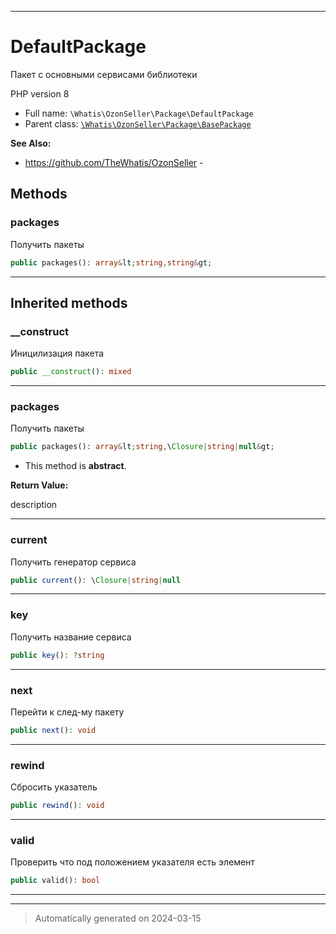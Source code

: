 ***

# DefaultPackage

Пакет с основными сервисами библиотеки

PHP version 8

* Full name: `\Whatis\OzonSeller\Package\DefaultPackage`
* Parent class: [`\Whatis\OzonSeller\Package\BasePackage`](./BasePackage.md)

**See Also:**

* https://github.com/TheWhatis/OzonSeller - 




## Methods


### packages

Получить пакеты

```php
public packages(): array&lt;string,string&gt;
```












***


## Inherited methods


### __construct

Иницилизация пакета

```php
public __construct(): mixed
```












***

### packages

Получить пакеты

```php
public packages(): array&lt;string,\Closure|string|null&gt;
```




* This method is **abstract**.




**Return Value:**

description




***

### current

Получить генератор сервиса

```php
public current(): \Closure|string|null
```












***

### key

Получить название сервиса

```php
public key(): ?string
```












***

### next

Перейти к след-му пакету

```php
public next(): void
```












***

### rewind

Сбросить указатель

```php
public rewind(): void
```












***

### valid

Проверить что под положением
указателя есть элемент

```php
public valid(): bool
```












***


***
> Automatically generated on 2024-03-15
